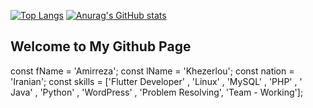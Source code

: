 [![Top Langs](https://github-readme-stats.vercel.app/api/top-langs/?username=AmirrezaKhezerlou)](https://github.com/anuraghazra/github-readme-stats)
[![Anurag's GitHub stats](https://github-readme-stats.vercel.app/api?username=AmirrezaKhezerlou)](https://github.com/anuraghazra/github-readme-stats)

## Welcome to My Github Page
const fName = 'Amirreza';
const lName = 'Khezerlou';
const nation = 'Iranian';
const skills = ['Flutter Developer' , 'Linux' , 'MySQL' , 'PHP' , ' Java' , 'Python' , 'WordPress' , 'Problem Resolving', 'Team - Working'];
